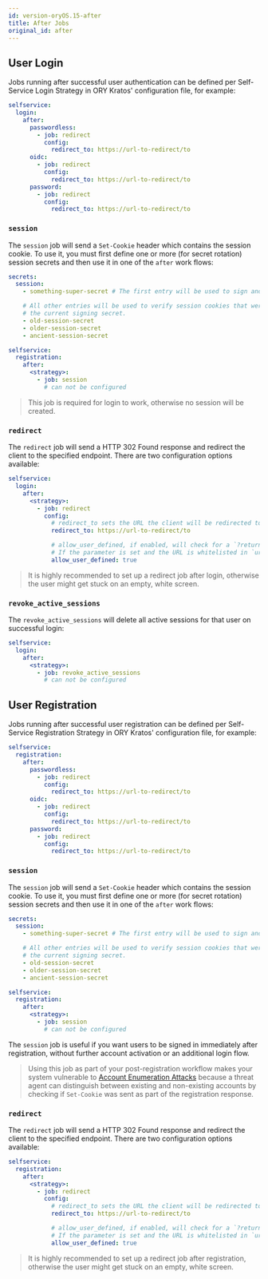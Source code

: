 ```yaml
---
id: version-oryOS.15-after
title: After Jobs
original_id: after
---
```


## User Login

Jobs running after successful user authentication can be defined per
Self-Service Login Strategy in ORY Kratos' configuration file, for example:

```yaml
selfservice:
  login:
    after:
      passwordless:
        - job: redirect
          config:
            redirect_to: https://url-to-redirect/to
      oidc:
        - job: redirect
          config:
            redirect_to: https://url-to-redirect/to
      password:
        - job: redirect
          config:
            redirect_to: https://url-to-redirect/to
```

### `session`

The `session` job will send a `Set-Cookie` header which contains the session
cookie. To use it, you must first define one or more (for secret rotation)
session secrets and then use it in one of the `after` work flows:

```yaml
secrets:
  session:
    - something-super-secret # The first entry will be used to sign and verify session cookies

    # All other entries will be used to verify session cookies that were signed before "something-super-secret" became
    # the current signing secret.
    - old-session-secret
    - older-session-secret
    - ancient-session-secret

selfservice:
  registration:
    after:
      <strategy>:
        - job: session
          # can not be configured
```

> This job is required for login to work, otherwise no session will be created.

### `redirect`

The `redirect` job will send a HTTP 302 Found response and redirect the client
to the specified endpoint. There are two configuration options available:

```yaml
selfservice:
  login:
    after:
      <strategy>:
        - job: redirect
          config:
            # redirect_to sets the URL the client will be redirected to.
            redirect_to: https://url-to-redirect/to

            # allow_user_defined, if enabled, will check for a `?return_to` query parameter in the original request URL.
            # If the parameter is set and the URL is whitelisted in `urls.whitelisted_return_to_domains`
            allow_user_defined: true
```

> It is highly recommended to set up a redirect job after login, otherwise the
> user might get stuck on an empty, white screen.

### `revoke_active_sessions`

The `revoke_active_sessions` will delete all active sessions for that user on
successful login:

```yaml
selfservice:
  login:
    after:
      <strategy>:
        - job: revoke_active_sessions
          # can not be configured
```

## User Registration

Jobs running after successful user registration can be defined per Self-Service
Registration Strategy in ORY Kratos' configuration file, for example:

```yaml
selfservice:
  registration:
    after:
      passwordless:
        - job: redirect
          config:
            redirect_to: https://url-to-redirect/to
      oidc:
        - job: redirect
          config:
            redirect_to: https://url-to-redirect/to
      password:
        - job: redirect
          config:
            redirect_to: https://url-to-redirect/to
```

### `session`

The `session` job will send a `Set-Cookie` header which contains the session
cookie. To use it, you must first define one or more (for secret rotation)
session secrets and then use it in one of the `after` work flows:

```yaml
secrets:
  session:
    - something-super-secret # The first entry will be used to sign and verify session cookies

    # All other entries will be used to verify session cookies that were signed before "something-super-secret" became
    # the current signing secret.
    - old-session-secret
    - older-session-secret
    - ancient-session-secret

selfservice:
  registration:
    after:
      <strategy>:
        - job: session
          # can not be configured
```

The `session` job is useful if you want users to be signed in immediately after
registration, without further account activation or an additional login flow.

> Using this job as part of your post-registration workflow makes your system
> vulnerable to
> [Account Enumeration Attacks](../../../concepts/security.md#account-enumeration-attacks)
> because a threat agent can distinguish between existing and non-existing
> accounts by checking if `Set-Cookie` was sent as part of the registration
> response.

### `redirect`

The `redirect` job will send a HTTP 302 Found response and redirect the client
to the specified endpoint. There are two configuration options available:

```yaml
selfservice:
  registration:
    after:
      <strategy>:
        - job: redirect
          config:
            # redirect_to sets the URL the client will be redirected to.
            redirect_to: https://url-to-redirect/to

            # allow_user_defined, if enabled, will check for a `?return_to` query parameter in the original request URL.
            # If the parameter is set and the URL is whitelisted in `urls.whitelisted_return_to_domains`
            allow_user_defined: true
```

> It is highly recommended to set up a redirect job after registration,
> otherwise the user might get stuck on an empty, white screen.
